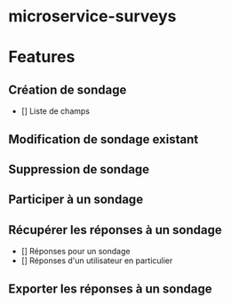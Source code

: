 # microservice-surveys
# Features
## Création de sondage
- [] Liste de champs
## Modification de sondage existant
## Suppression de sondage
## Participer à un sondage
## Récupérer les réponses à un sondage
- [] Réponses pour un sondage
- [] Réponses d'un utilisateur en particulier
## Exporter les réponses à un sondage